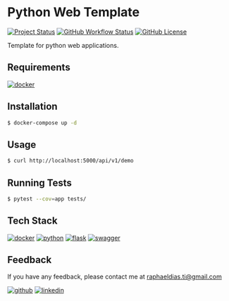 # Python Web Template

[![Project Status](https://img.shields.io/static/v1?label=project%20status&message=complete&color=success&style=flat-square)](#)
[![GitHub Workflow Status](https://img.shields.io/github/workflow/status/raphaelbh/python-web-template/python-application?style=flat-square)](#)
[![GitHub License](https://img.shields.io/github/license/raphaelbh/python-web-template?style=flat-square)](#)

Template for python web applications.

## Requirements

[![docker](https://img.shields.io/badge/Docker-2CA5E0?style=for-the-badge&logo=docker&logoColor=white)](https://www.docker.com/)

## Installation

```bash
$ docker-compose up -d
```
    
## Usage

```bash
$ curl http://localhost:5000/api/v1/demo
```

## Running Tests

```bash
$ pytest --cov=app tests/
```

## Tech Stack

[![docker](https://img.shields.io/badge/Docker-2CA5E0?style=for-the-badge&logo=docker&logoColor=white)](https://www.docker.com/)
[![python](https://img.shields.io/badge/Python-FFD43B?style=for-the-badge&logo=python&logoColor=blue)](https://www.python.org/)
[![flask](https://img.shields.io/badge/Flask-000000?style=for-the-badge&logo=flask&logoColor=white)](https://flask.palletsprojects.com/en/2.0.x/)
[![swagger](https://img.shields.io/badge/Swagger-85EA2D?style=for-the-badge&logo=Swagger&logoColor=white)](https://swagger.io/)

## Feedback

If you have any feedback, please contact me at raphaeldias.ti@gmail.com

[![github](https://img.shields.io/badge/GitHub-100000?style=for-the-badge&logo=github&logoColor=white)](https://github.com/raphaelbh)
[![linkedin](https://img.shields.io/badge/LinkedIn-0077B5?style=for-the-badge&logo=linkedin&logoColor=white)](https://www.linkedin.com/in/raphaelbh/)
